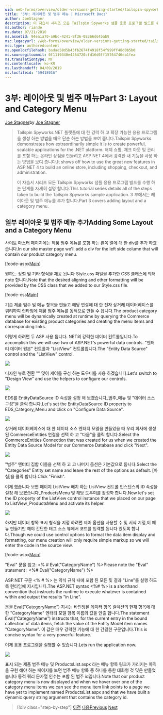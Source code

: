 ```yaml
---
uid: web-forms/overview/older-versions-getting-started/tailspin-spyworks/tailspin-spyworks-part-3
title: '3부: 레이아웃 및 범주 메뉴 | Microsoft Docs'
author: JoeStagner
description: 이 자습서 시리즈 모든 Tailspin Spyworks 샘플 응용 프로그램 빌드를 수행 하는 단계를 자세히 설명 합니다. 3 부에서는 레이아웃 및 범주 메뉴를 추가 합니다.
ms.author: riande
ms.date: 07/21/2010
ms.assetid: 94ea1a70-a9bc-4241-8f36-08366d64bab9
msc.legacyurl: /web-forms/overview/older-versions-getting-started/tailspin-spyworks/tailspin-spyworks-part-3
msc.type: authoredcontent
ms.openlocfilehash: badae58d5b43fb2674f4918f54f999ff48d0b5b0
ms.sourcegitcommit: 0f1119340e4464720cfd16d0ff15764746ea1fea
ms.translationtype: MT
ms.contentlocale: ko-KR
ms.lasthandoff: 04/09/2019
ms.locfileid: "59418016"
---
```

# <a name="part-3-layout-and-category-menu"></a><span data-ttu-id="5ee9b-104">3부: 레이아웃 및 범주 메뉴</span><span class="sxs-lookup"><span data-stu-id="5ee9b-104">Part 3: Layout and Category Menu</span></span>

<span data-ttu-id="5ee9b-105">[Joe Stagner](https://github.com/JoeStagner)</span><span class="sxs-lookup"><span data-stu-id="5ee9b-105">by [Joe Stagner](https://github.com/JoeStagner)</span></span>

> <span data-ttu-id="5ee9b-106">Tailspin Spyworks.NET 플랫폼에 대 한 강력 하 고 확장 가능한 응용 프로그램을 생성 하는 방법을 매우 단순 하는 방법을 보여 줍니다.</span><span class="sxs-lookup"><span data-stu-id="5ee9b-106">Tailspin Spyworks demonstrates how extraordinarily simple it is to create powerful, scalable applications for the .NET platform.</span></span> <span data-ttu-id="5ee9b-107">해제 쇼핑, 체크 아웃 및 관리를 포함 하는 온라인 상점을 만들려고 ASP.NET 4에서 강력한 새 기능을 사용 하는 방법을 보여 줍니다.</span><span class="sxs-lookup"><span data-stu-id="5ee9b-107">It shows off how to use the great new features in ASP.NET 4 to build an online store, including shopping, checkout, and administration.</span></span>
> 
> <span data-ttu-id="5ee9b-108">이 자습서 시리즈 모든 Tailspin Spyworks 샘플 응용 프로그램 빌드를 수행 하는 단계를 자세히 설명 합니다.</span><span class="sxs-lookup"><span data-stu-id="5ee9b-108">This tutorial series details all of the steps taken to build the Tailspin Spyworks sample application.</span></span> <span data-ttu-id="5ee9b-109">3 부에서는 레이아웃 및 범주 메뉴를 추가 합니다.</span><span class="sxs-lookup"><span data-stu-id="5ee9b-109">Part 3 covers adding layout and a category menu.</span></span>


## <a id="_Toc260221669"></a>  <span data-ttu-id="5ee9b-110">일부 레이아웃 및 범주 메뉴 추가</span><span class="sxs-lookup"><span data-stu-id="5ee9b-110">Adding Some Layout and a Category Menu</span></span>

<span data-ttu-id="5ee9b-111">사이트 마스터 페이지에는 제품 범주 메뉴를 포함 하는 왼쪽 열에 대 한 div를 추가 하겠습니다.</span><span class="sxs-lookup"><span data-stu-id="5ee9b-111">In our site master page we'll add a div for the left side column that will contain our product category menu.</span></span>

[!code-aspx[Main](tailspin-spyworks-part-3/samples/sample1.aspx)]

<span data-ttu-id="5ee9b-112">원하는 정렬 및 기타 형식을 제공 됩니다 Style.css 파일을 추가한 CSS 클래스에 의해 note 합니다.</span><span class="sxs-lookup"><span data-stu-id="5ee9b-112">Note that the desired aligning and other formatting will be provided by the CSS class that we added to our Style.css file.</span></span>

[!code-css[Main](tailspin-spyworks-part-3/samples/sample2.css)]

<span data-ttu-id="5ee9b-113">기존 제품 범주 및 메뉴 항목을 만들고 해당 연결에 대 한 전자 상거래 데이터베이스를 쿼리하여 런타임에 제품 범주 메뉴를 동적으로 만들 수 됩니다.</span><span class="sxs-lookup"><span data-stu-id="5ee9b-113">The product category menu will be dynamically created at runtime by querying the Commerce database for existing product categories and creating the menu items and corresponding links.</span></span>

<span data-ttu-id="5ee9b-114">이렇게 하려면 두 ASP 사용 됩니다. NET의 강력한 데이터 컨트롤입니다.</span><span class="sxs-lookup"><span data-stu-id="5ee9b-114">To accomplish this we will use two of ASP.NET's powerful data controls.</span></span> <span data-ttu-id="5ee9b-115">"엔터티 데이터 원본" 컨트롤과 "ListView" 컨트롤입니다.</span><span class="sxs-lookup"><span data-stu-id="5ee9b-115">The "Entity Data Source" control and the "ListView" control.</span></span>

![](tailspin-spyworks-part-3/_static/image1.jpg)

<span data-ttu-id="5ee9b-116">디자인 뷰로 전환 "" 및이 제어를 구성 하는 도우미를 사용 하겠습니다.</span><span class="sxs-lookup"><span data-stu-id="5ee9b-116">Let's switch to "Design View" and use the helpers to configure our controls.</span></span>

![](tailspin-spyworks-part-3/_static/image2.jpg)

<span data-ttu-id="5ee9b-117">EDS를 EntityDataSource ID 속성을 설정 해 보겠습니다\_범주\_메뉴 및 "데이터 소스 구성"을 클릭 합니다.</span><span class="sxs-lookup"><span data-stu-id="5ee9b-117">Let's set the EntityDataSource ID property to EDS\_Category\_Menu and click on "Configure Data Source".</span></span>

![](tailspin-spyworks-part-3/_static/image3.jpg)

<span data-ttu-id="5ee9b-118">상거래 데이터베이스에 대 한 데이터 소스 엔터티 모델을 만들었을 때 우리 회사에 생성 된 CommerceEntities 연결을 선택 하 고 "다음"을 클릭 합니다.</span><span class="sxs-lookup"><span data-stu-id="5ee9b-118">Select the CommerceEntities Connection that was created for us when we created the Entity Data Source Model for our Commerce Database and click "Next".</span></span>

![](tailspin-spyworks-part-3/_static/image4.jpg)

<span data-ttu-id="5ee9b-119">"범주" 엔터티 집합 이름을 선택 하 고 고 나머지 옵션은 기본값으로 둡니다.</span><span class="sxs-lookup"><span data-stu-id="5ee9b-119">Select the "Categories" Entity set name and leave the rest of the options as default.</span></span> <span data-ttu-id="5ee9b-120">[마침]을 클릭 합니다.</span><span class="sxs-lookup"><span data-stu-id="5ee9b-120">Click "Finish".</span></span>

<span data-ttu-id="5ee9b-121">이제 했습니다 보면 페이지 ListView 배치 하는 ListView 컨트롤 인스턴스의 ID 속성을 설정 해 보겠습니다\_ProductsMenu 및 해당 도우미를 활성화 합니다.</span><span class="sxs-lookup"><span data-stu-id="5ee9b-121">Now let's set the ID property of the ListView control instance that we placed on our page to ListView\_ProductsMenu and activate its helper.</span></span>

![](tailspin-spyworks-part-3/_static/image5.jpg)

<span data-ttu-id="5ee9b-122">하지만 데이터 항목 표시 형식을 지정 하려면 제어 옵션을 사용할 수 및 서식 지정,이 메뉴 만들기만 해야 간단한 태그 소스 뷰에서 코드를 입력할 됩니다 있도록 합니다.</span><span class="sxs-lookup"><span data-stu-id="5ee9b-122">Though we could use control options to format the data item display and formatting, our menu creation will only require simple markup so we will enter the code in the source view.</span></span>

[!code-aspx[Main](tailspin-spyworks-part-3/samples/sample3.aspx)]

<span data-ttu-id="5ee9b-123">"Eval" 문을 참고: &lt;% # Eval("CategoryName") %&gt;</span><span class="sxs-lookup"><span data-stu-id="5ee9b-123">Please note the "Eval" statement : &lt;%# Eval("CategoryName") %&gt;</span></span>

<span data-ttu-id="5ee9b-124">ASP.NET 구문 &lt;% # %&gt; 는 약식 규칙 내에 포함 된 모든 및 결과 "Line"를 실행 하도록 런타임에 지시입니다.</span><span class="sxs-lookup"><span data-stu-id="5ee9b-124">The ASP.NET syntax &lt;%# %&gt; is a shorthand convention that instructs the runtime to execute whatever is contained within and output the results "in Line".</span></span>

<span data-ttu-id="5ee9b-125">문을 Eval("CategoryName") 지시는 바인딩된 데이터 항목 컬렉션의 현재 항목에 대 한 "CategoryName" 엔터티 모델 항목 이름의 값을 인출 합니다.</span><span class="sxs-lookup"><span data-stu-id="5ee9b-125">The statement Eval("CategoryName") instructs that, for the current entry in the bound collection of data items, fetch the value of the Entity Model item names "CategoryName".</span></span> <span data-ttu-id="5ee9b-126">이 값은 매우 강력한 기능에 대 한 간결한 구문입니다.</span><span class="sxs-lookup"><span data-stu-id="5ee9b-126">This is concise syntax for a very powerful feature.</span></span>

<span data-ttu-id="5ee9b-127">이제 응용 프로그램을 실행할 수 있습니다.</span><span class="sxs-lookup"><span data-stu-id="5ee9b-127">Lets run the application now.</span></span>

![](tailspin-spyworks-part-3/_static/image6.jpg)

<span data-ttu-id="5ee9b-128">표시 되는 제품 범주 메뉴 및 ProductsList.aspx 라는 메뉴 항목 링크가 가리키는 아직을 구현 해야 하는 페이지를 보면 범주 메뉴 항목 중 하나를 통한 대화형 것 및은 만들었습니다 동적 쿼리 문자열 인수는 포함 된  범주 id입니다.</span><span class="sxs-lookup"><span data-stu-id="5ee9b-128">Note that our product category menu is now displayed and when we hover over one of the category menu items we can see the menu item link points to a page we have yet to implement named ProductsList.aspx and that we have built a dynamic query string argument that contains the category id.</span></span>

> [!div class="step-by-step"]
> <span data-ttu-id="5ee9b-129">[이전](tailspin-spyworks-part-2.md)
> [다음](tailspin-spyworks-part-4.md)</span><span class="sxs-lookup"><span data-stu-id="5ee9b-129">[Previous](tailspin-spyworks-part-2.md)
[Next](tailspin-spyworks-part-4.md)</span></span>

